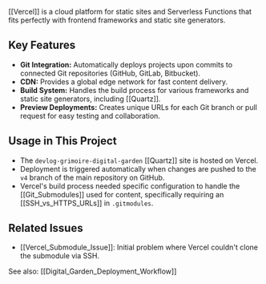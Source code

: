 [[Vercel]] is a cloud platform for static sites and Serverless Functions that fits perfectly with frontend frameworks and static site generators.

## Key Features

*   **Git Integration:** Automatically deploys projects upon commits to connected Git repositories (GitHub, GitLab, Bitbucket).
*   **CDN:** Provides a global edge network for fast content delivery.
*   **Build System:** Handles the build process for various frameworks and static site generators, including [[Quartz]].
*   **Preview Deployments:** Creates unique URLs for each Git branch or pull request for easy testing and collaboration.

## Usage in This Project

*   The `devlog-grimoire-digital-garden` [[Quartz]] site is hosted on Vercel.
*   Deployment is triggered automatically when changes are pushed to the `v4` branch of the main repository on GitHub.
*   Vercel's build process needed specific configuration to handle the [[Git_Submodules]] used for content, specifically requiring an [[SSH_vs_HTTPS_URLs]] in `.gitmodules`.

## Related Issues

*   [[Vercel_Submodule_Issue]]: Initial problem where Vercel couldn't clone the submodule via SSH.

See also: [[Digital_Garden_Deployment_Workflow]]

